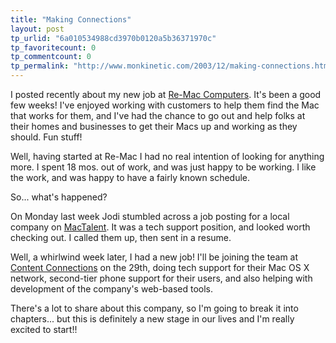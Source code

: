 ```yaml
---
title: "Making Connections"
layout: post
tp_urlid: "6a010534988cd3970b0120a5b36371970c"
tp_favoritecount: 0
tp_commentcount: 0
tp_permalink: "http://www.monkinetic.com/2003/12/making-connections.html"
---
```

I posted recently about my new job at <a href="http://www.re-mac.com">Re-Mac Computers</a>. It&#39;s been a good few weeks! I&#39;ve enjoyed working with customers to help them find the Mac that works for them, and I&#39;ve had the chance to go out and help folks at their homes and businesses to get their Macs up and working as they should. Fun stuff!

Well, having started at Re-Mac I had no real intention of looking for anything more. I spent 18 mos. out of work, and was just happy to be working. I like the work, and was happy to have a fairly known schedule.

So... what&#39;s happened?

On Monday last week Jodi stumbled across a job posting for a local company on <a href="http://www.mactalent.com/">MacTalent</a>. It was a tech support position, and looked worth checking out. I called them up, then sent in a resume.

Well, a whirlwind week later, I had a new job! I&#39;ll be joining the team at <a href="http://www.contentcommunications.com">Content Connections</a> on the 29th, doing tech support for their Mac OS X network, second-tier phone support for their users, and also helping with development of the company&#39;s web-based tools.

There&#39;s a lot to share about this company, so I&#39;m going to break it into chapters... but this is definitely a new stage in our lives and I&#39;m really excited to start!!
